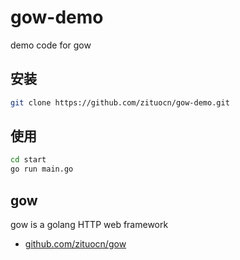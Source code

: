 # gow-demo

demo code for gow

## 安装

```sh
git clone https://github.com/zituocn/gow-demo.git
```

## 使用

```sh
cd start
go run main.go
```

## gow 

gow is a golang HTTP web framework

* [github.com/zituocn/gow](https://github.com/zituocn/gow)